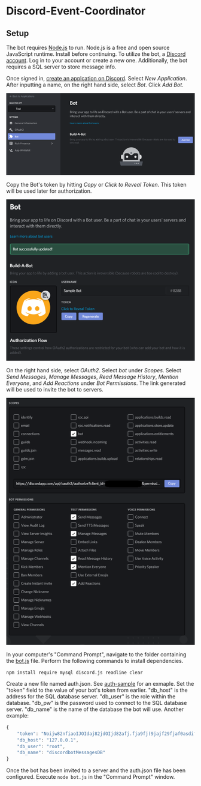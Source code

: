 # Discord-Event-Coordinator

## Setup

The bot requires [Node.js](https://nodejs.org/) to run. Node.js is a free and open source JavaScript runtime. Install before continuing. To utilize the bot, a [Discord account](https://discordapp.com/). Log in to your account or create a new one. Additionally, the bot requires a SQL server to store message info.

Once signed in, [create an applcation on Discord](https://discordapp.com/developers/applications/me). Select *New Application*. After inputting a name, on the right hand side, select *Bot*. Click *Add Bot*.

![Add Bot](img/addbot.png)

Copy the Bot's token by hitting *Copy* or *Click to Reveal Token*. This token will be used later for authorization.

![Sample Bot](img/samplebot.png)

On the right hand side, select *OAuth2*. Select *bot* under *Scopes*. Select *Send Messages*, *Manage Messages*, *Read Message History*, *Mention Everyone*, and *Add Reactions* under *Bot Permissions*. The link generated will be used to invite the bot to servers.

![Bot Permissions](img/botpermissions.png)

In your computer's "Command Prompt", navigate to the folder containing the [bot.js](bot.js) file. Perform the following commands to install dependencies.
```
npm install require mysql discord.js readline clear
```

Create a new file named auth.json. See [auth-sample](auth-sample.txt) for an exmaple. Set the "token" field to the value of your bot's token from earlier. "db_host" is the address for the SQL database server. "db_user" is the role within the database. "db_pw" is the password used to connect to the SQL database server. "db_name" is the name of the database the bot will use.
Another example:
```javascript
{
	"token": "Noijw82nfiaoIJOIdaj82jdOIjd82afj.fja9fj(9jajf29fjaf0asdif-g",
	"db_host": "127.0.0.1",
	"db_user": "root",
	"db_name": "discordbotMessagesDB"
}
```

Once the bot has been invited to a server and the auth.json file has been configured. Execute ```node bot.js``` in the "Command Prompt" window.